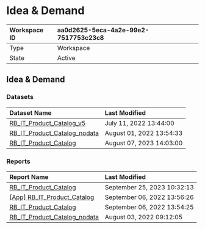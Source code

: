 



# Idea & Demand

|Workspace ID|aa0d2625-5eca-4a2e-99e2-7517753c23c8|
| :--- | :--- |
|Type|Workspace|
|State|Active|

## Idea & Demand

### Datasets

|Dataset Name|Last Modified|
| :--- | :--- |
|[RB_IT_Product_Catalog_v5](../Datasets/RB_IT_Product_Catalog_v5.md)|July 11, 2022 13:44:00|
|[RB_IT_Product_Catalog_nodata](../Datasets/RB_IT_Product_Catalog_nodata.md)|August 01, 2022 13:54:33|
|[RB_IT_Product_Catalog](../Datasets/RB_IT_Product_Catalog.md)|August 07, 2023 14:03:00|

### Reports

|Report Name|Last Modified|
| :--- | :--- |
|[RB_IT_Product_Catalog](../Reports/RB_IT_Product_Catalog.md)|September 25, 2023 10:32:13|
|[[App] RB_IT_Product_Catalog](../Reports/[App]-RB_IT_Product_Catalog.md)|September 06, 2022 13:56:26|
|[RB_IT_Product_Catalog](../Reports/RB_IT_Product_Catalog.md)|September 06, 2022 13:54:25|
|[RB_IT_Product_Catalog_nodata](../Reports/RB_IT_Product_Catalog_nodata.md)|August 03, 2022 09:12:05|
